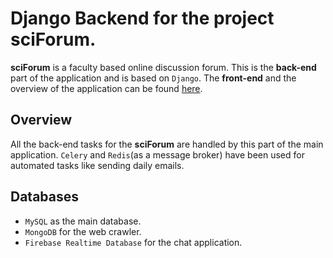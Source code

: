 # Django Backend for the project sciForum.

**sciForum** is a faculty based online discussion forum. This is the **back-end** part of the application and is based on `Django`. The **front-end** and the overview of the application can be found [here](https://github.com/s16417/sciforum).

## Overview
All the back-end tasks for the **sciForum** are handled by this part of the main application. `Celery` and `Redis`(as a message broker) have been used for automated tasks like sending daily emails. 

## Databases
- `MySQL` as the main database.
- `MongoDB` for the web crawler.
- `Firebase Realtime Database` for the chat application. 

